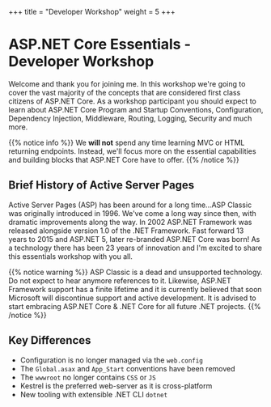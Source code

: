 +++
title = "Developer Workshop"
weight = 5
+++

# ASP.NET Core Essentials - Developer Workshop

Welcome and thank you for joining me. In this workshop we're going to cover the vast majority of the concepts that are considered first class citizens of ASP.NET Core. As a workshop participant you should expect to learn about ASP.NET Core Program and Startup Conventions, Configuration, Dependency Injection, Middleware, Routing, Logging, Security and much more.

{{% notice info %}}
We __will not__ spend any time learning MVC or HTML returning endpoints. Instead, we'll focus more on the essential capabilities and building blocks that ASP.NET Core have to offer.
{{% /notice %}}

## Brief History of Active Server Pages

Active Server Pages (ASP) has been around for a long time...ASP Classic was originally introduced in 1996. We've come a long way since then, with dramatic improvements along the way. In 2002 ASP.NET Framework was released alongside version 1.0 of the .NET Framework. Fast forward 13 years to 2015 and ASP.NET 5, later re-branded ASP.NET Core was born! As a technology there has been 23 years of innovation and I'm excited to share this essentials workshop with you all.

{{% notice warning %}}
ASP Classic is a dead and unsupported technology. Do not expect to hear anymore references to it. Likewise, ASP.NET Framework support has a finite lifetime and it is currently believed that soon Microsoft will discontinue support and active development. It is advised to start embracing ASP.NET Core & .NET Core for all future .NET projects.
{{% /notice %}}

## Key Differences

 - Configuration is no longer managed via the `web.config`
 - The `Global.asax` and `App_Start` conventions have been removed
 - The `wwwroot` no longer contains `CSS` or `JS`
 - Kestrel is the preferred web-server as it is cross-platform
 - New tooling with extensible .NET CLI `dotnet`